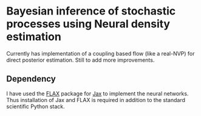 # Bayesian inference of stochastic processes using Neural density estimation

Currently has implementation of a coupling based flow (like a real-NVP) for direct posterior estimation. Still to add more improvements.

## Dependency

I have used the [FLAX](https://flax.readthedocs.io/en/latest/getting_started.html) package for [Jax](https://github.com/google/jax) to implement the neural networks. Thus installation of Jax and FLAX is required in addition to the standard scientific Python stack.
